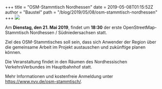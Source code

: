 +++
title = "OSM-Stammtisch Nordhessen"
date = 2019-05-08T01:15:52Z
author = "Baustel"
path = "/blog/2019/05/08/osm-stammtisch-nordhessen"
+++
![](https://flipdot.org/blog/uploads/osm-kassel.jpg)  
  
Am **Dienstag, den 21. Mai 2019**, findet um **18:30** der erste
OpenStreetMap-Stammtisch Nordhessen / Südniedersachsen statt.

Ziel des OSM-Stammtisches soll sein, dass sich Anwender der Region über
die gemeinsame Arbeit im Projekt austauschen und zukünftige planen
können.

Die Veranstaltung findet in den Räumen des Nordhessischen
VerkehrsVerbundes im Hauptbahnhof statt.

Mehr Informationen und kostenfreie Anmeldung unter
<https://www.nvv.de/osm-stammtisch/>.
